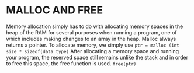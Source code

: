 # MALLOC AND FREE

Memory allocation simply has to do with allocating memory spaces in the heap of the RAM for several purposes when running a program, one of which includes making changes to an array in the heap. Malloc always returns a pointer. To allocate memory, we simply use `ptr = malloc (int size * sizeof(data type)`
After allocating a memory space and running your program, the reserved space still remains unlike the stack and in order to free this space, the free function is used. `free(ptr)`
